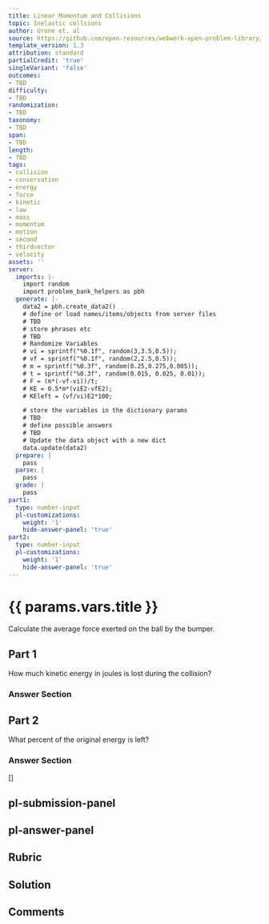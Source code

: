 ```yaml
---
title: Linear Momentum and Collisions
topic: Inelastic collsions
author: Urone et. al
source: https://github.com/open-resources/webwork-open-problem-library/tree/master/Contrib/BrockPhysics/College_Physics_Urone/8.Linear_Momentum_and_Collisions/8-05.Inelastic_Collisions/NU_U17_08_05_001.pg
template_version: 1.3
attribution: standard
partialCredit: 'true'
singleVariant: 'false'
outcomes:
- TBD
difficulty:
- TBD
randomization:
- TBD
taxonomy:
- TBD
span:
- TBD
length:
- TBD
tags:
- collision
- conservation
- energy
- force
- kinetic
- law
- mass
- momentum
- motion
- second
- thirdvector
- velocity
assets: ''
server:
  imports: |-
    import random
    import problem_bank_helpers as pbh
  generate: |-
    data2 = pbh.create_data2()
    # define or load names/items/objects from server files
    # TBD
    # store phrases etc
    # TBD
    # Randomize Variables
    # vi = sprintf("%0.1f", random(3,3.5,0.5));
    # vf = sprintf("%0.1f", random(2,2.5,0.5));
    # m = sprintf("%0.3f", random(0.25,0.275,0.005));
    # t = sprintf("%0.3f", random(0.015, 0.025, 0.01));
    # F = (m*(-vf-vi))/t;
    # KE = 0.5*m*(viE2-vfE2);
    # KEleft = (vf/vi)E2*100;

    # store the variables in the dictionary params
    # TBD
    # define possible answers
    # TBD
    # Update the data object with a new dict
    data.update(data2)
  prepare: |
    pass
  parse: |
    pass
  grade: |
    pass
part1:
  type: number-input
  pl-customizations:
    weight: '1'
    hide-answer-panel: 'true'
part2:
  type: number-input
  pl-customizations:
    weight: '1'
    hide-answer-panel: 'true'
---
```


# {{ params.vars.title }} 


Calculate the average force exerted on the ball by the bumper.

## Part 1 
How much kinetic energy in joules is lost during the collision? 


 ### Answer Section

## Part 2 
What percent of the original energy is left? 


 ### Answer Section
[]

## pl-submission-panel 


## pl-answer-panel 


## Rubric 


## Solution 


## Comments 


